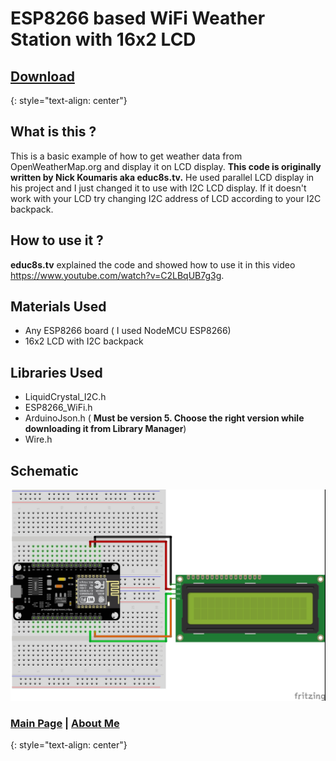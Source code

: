 # ESP8266 based WiFi Weather Station with 16x2 LCD

## [Download](https://github.com/Wunderwaffez/5110_temp_logger)
{: style="text-align: center"}

## What is this ?

This is a basic example of how to get weather data from OpenWeatherMap.org and display it on LCD display. **This code is originally written by Nick Koumaris aka educ8s.tv.** He used parallel LCD display in his project and I just changed it to use with I2C LCD display. If it doesn't work with your LCD try changing I2C address of LCD according to your I2C backpack.

## How to use it ?

**educ8s.tv** explained the code and showed how to use it in this video https://www.youtube.com/watch?v=C2LBqUB7g3g.

## Materials Used
- Any ESP8266 board ( I used NodeMCU ESP8266)
- 16x2 LCD with I2C backpack

## Libraries Used
- LiquidCrystal_I2C.h
- ESP8266_WiFi.h
- ArduinoJson.h ( **Must be version 5. Choose the right version while downloading it from Library Manager**)
- Wire.h

## Schematic
![](i2c-connections.jpg "D2 SDA / D1 SCL")

### <a href="https://wunderwaffez.github.io">Main Page</a> | <a href="https://wunderwaffez.github.io/about">About Me</a>
{: style="text-align: center"}

